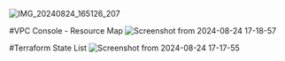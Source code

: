 ![IMG_20240824_165126_207](https://github.com/user-attachments/assets/a71685b6-d3e1-4b65-8c27-4ad2314d7b58)


#VPC Console - Resource Map
![Screenshot from 2024-08-24 17-18-57](https://github.com/user-attachments/assets/f1522553-8a68-4182-8062-fa5226a19a2f)

#Terraform State List
![Screenshot from 2024-08-24 17-17-55](https://github.com/user-attachments/assets/3300281d-dedd-4688-83fc-8072e68c789e)






